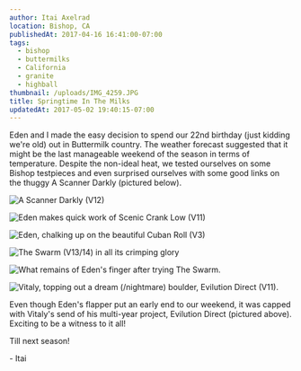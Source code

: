```yaml
---
author: Itai Axelrad
location: Bishop, CA
publishedAt: 2017-04-16 16:41:00-07:00
tags:
  - bishop
  - buttermilks
  - California
  - granite
  - highball
thumbnail: /uploads/IMG_4259.JPG
title: Springtime In The Milks
updatedAt: 2017-05-02 19:40:15-07:00
---
```


Eden and I made the easy decision to spend our 22nd birthday (just kidding we're old) out in Buttermilk country. The weather forecast suggested that it might be the last manageable weekend of the season in terms of temperature. Despite the non-ideal heat, we tested ourselves on some Bishop testpieces and even surprised ourselves with some good links on the thuggy A Scanner Darkly (pictured below).

![A Scanner Darkly (V12)](/uploads/IMG_4259.JPG)

![Eden makes quick work of Scenic Crank Low (V11)](/uploads/IMG_4226.JPG)

![Eden, chalking up on the beautiful Cuban Roll (V3)](/uploads/IMG_4250.JPG)

![The Swarm (V13/14) in all its crimping glory](/uploads/IMG_4251.jpg)

![What remains of Eden's finger after trying The Swarm.](/uploads/IMG_4249.JPG)

![Vitaly, topping out a dream (/nightmare) boulder, Evilution Direct (V11).](/uploads/IMG_4263.JPG)

Even though Eden's flapper put an early end to our weekend, it was capped with Vitaly's send of his multi-year project, Evilution Direct (pictured above). Exciting to be a witness to it all!

Till next season!

\- Itai
